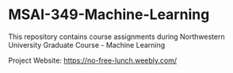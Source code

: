 # MSAI-349-Machine-Learning
This repository contains course assignments during Northwestern University Graduate Course - Machine Learning

Project Website: https://no-free-lunch.weebly.com/